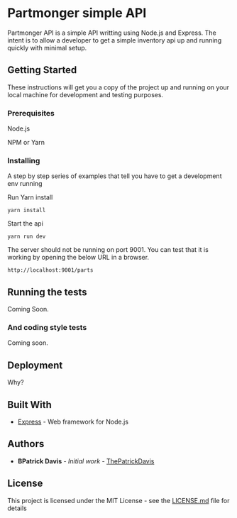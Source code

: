 # Partmonger simple API

Partmonger API is a simple API writting using Node.js and Express. The intent is to allow a developer to get a simple inventory api up and running
quickly with minimal setup.

## Getting Started

These instructions will get you a copy of the project up and running on your local machine for development and testing purposes.


### Prerequisites

Node.js

NPM or Yarn

### Installing

A step by step series of examples that tell you have to get a development env running

Run Yarn install

```
yarn install
```

Start the api

```
yarn run dev
```

The server should not be running on port 9001. You can test that it is working by opening the below URL in a browser.

```
http://localhost:9001/parts
```

## Running the tests

Coming Soon.

### And coding style tests

Coming soon.

## Deployment

Why?

## Built With

* [Express](https://expressjs.com/) - Web framework for Node.js

## Authors

* **BPatrick Davis** - *Initial work* - [ThePatrickDavis](https://github.com/ThePatrickDavis)

## License

This project is licensed under the MIT License - see the [LICENSE.md](LICENSE.md) file for details
